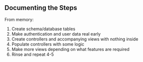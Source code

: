 ## Documenting the Steps ##
From memory:
1. Create schema/database tables
2. Make authentication and user data real early
3. Create controllers and accompanying views with nothing inside
4. Populate controllers with some logic
5. Make more views depending on what features are required
6. Rinse and repeat 4-5